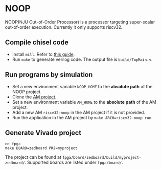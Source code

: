 # NOOP

NOOP(NJU Out-of-Order Processor) is a processor targeting super-scalar out-of-order execution.
Currently it only supports riscv32.

## Compile chisel code

* Install `mill`. Refer to [this guide][mill].
* Run `make` to generate verilog code. The output file is `build/TopMain.v`.

[mill]: lihaoyi.com/mill

## Run programs by simulation

* Set a new environment variable `NOOP_HOME` to the **absolute path** of the NOOP project.
* Clone the [AM project](https://github.com/NJU-ProjectN/nexus-am.git).
* Set a new environment variable `AM_HOME` to the **absolute path** of the AM project.
* Add a new AM `riscv32-noop` in the AM project if it is not provided.
* Run the application in the AM project by `make ARCH=riscv32-noop run`.

## Generate Vivado project

```
cd fpga
make BOARD=zedboard PRJ=myproject
```
The project can be found at `fpga/board/zedboard/build/myproject-zedboard/`.
Supported boards are listed under `fpga/board/`.
